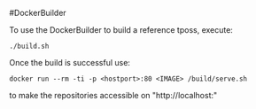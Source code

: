 #DockerBuilder

To use the DockerBuilder to build a reference tposs, execute:

```
./build.sh
```

Once the build is successful use:

```
docker run --rm -ti -p <hostport>:80 <IMAGE> /build/serve.sh
```

to make the repositories accessible on "http://localhost:<hostport>"
